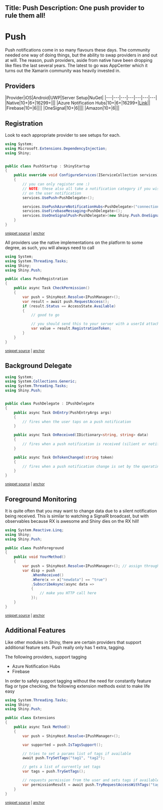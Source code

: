 Title: Push
Description: One push provider to rule them all!
---

# Push
Push notifications come in so many flavours these days.  The community needed one way of doing things, but the ability to swap providers in and out at will.  The reason, push providers, aside from native have been dropping
like flies the last several years.  The latest to go was AppCenter which it turns out the Xamarin community was heavily invested in.  


## Providers
|Provider|iOS|Android|UWP|Server Setup|NuGet|
|---|---|---|---|---|---|---|
|Native|10+|6+|16299+|||
|Azure Notification Hubs|10+|6+|16299+|[Link](https://docs.microsoft.com/en-ca/azure/notification-hubs/)||
|Firebase|10+|6||||
|OneSignal|10+|6||||
|Amazon|10+|6|||

## Registration
Look to each appropriate provider to see setups for each.  

<!-- snippet: PushStartup.cs -->
<a id='snippet-PushStartup.cs'></a>
```cs
using System;
using Microsoft.Extensions.DependencyInjection;
using Shiny;


public class PushStartup : ShinyStartup
{
    public override void ConfigureServices(IServiceCollection services)
    {
        // you can only register one :)
        // NOTE: these also all take a notification category if you wish to have actions available
        // on the user notification
        services.UsePush<PushDelegate>();

        services.UsePushAzureNotificationHubs<PushDelegate>("connection string", "hub name");
        services.UseFirebaseMessaging<PushDelegate>();
        services.UseOneSignalPush<PushDelegate>(new Shiny.Push.OneSignal.OneSignalPushConfig("onesignal appId"));
    }
}
```
<sup><a href='/src/Snippets/PushStartup.cs#L1-L19' title='File snippet `PushStartup.cs` was extracted from'>snippet source</a> | <a href='#snippet-PushStartup.cs' title='Navigate to start of snippet `PushStartup.cs`'>anchor</a></sup>
<!-- endSnippet -->

All providers use the native implementations on the platform to some degree, as such, you will always need to call

<!-- snippet: PushPermissions.cs -->
<a id='snippet-PushPermissions.cs'></a>
```cs
using System;
using System.Threading.Tasks;
using Shiny;
using Shiny.Push;

public class PushRegistration
{
    public async Task CheckPermission()
    {
        var push = ShinyHost.Resolve<IPushManager>();
        var result = await push.RequestAccess();
        if (result.Status == AccessState.Available)
        {
            // good to go

            // you should send this to your server with a userId attached if you want to do custom work
            var value = result.RegistrationToken;
        }
    }
}
```
<sup><a href='/src/Snippets/PushPermissions.cs#L1-L20' title='File snippet `PushPermissions.cs` was extracted from'>snippet source</a> | <a href='#snippet-PushPermissions.cs' title='Navigate to start of snippet `PushPermissions.cs`'>anchor</a></sup>
<!-- endSnippet -->

## Background Delegate
<!-- snippet: PushDelegate.cs -->
<a id='snippet-PushDelegate.cs'></a>
```cs
using System;
using System.Collections.Generic;
using System.Threading.Tasks;
using Shiny.Push;


public class PushDelegate : IPushDelegate
{
    public async Task OnEntry(PushEntryArgs args)
    {
        // fires when the user taps on a push notification
    }

    public async Task OnReceived(IDictionary<string, string> data)
    {
        // fires when a push notification is received (silient or notification)
    }

    public async Task OnTokenChanged(string token)
    {
        // fires when a push notification change is set by the operating system or provider
    }
}
```
<sup><a href='/src/Snippets/PushDelegate.cs#L1-L23' title='File snippet `PushDelegate.cs` was extracted from'>snippet source</a> | <a href='#snippet-PushDelegate.cs' title='Navigate to start of snippet `PushDelegate.cs`'>anchor</a></sup>
<!-- endSnippet -->


## Foreground Monitoring
It is quite often that you may want to change data due to a silent notification being received.  This is similar to watching a SignalR broadcast, but with observables because RX is awesome and Shiny dies on the RX hill!

<!-- snippet: PushForeground.cs -->
<a id='snippet-PushForeground.cs'></a>
```cs
using System.Reactive.Linq;
using Shiny;
using Shiny.Push;

public class PushForeground
{
    public void YourMethod()
    {
        var push = ShinyHost.Resolve<IPushManager>(); // assign through DI, static, or ShinyHost.Resolve
        var disp = push
            .WhenReceived()
            .Where(x => x["newdata"] == "true")
            .SubscribeAsync(async data =>
            {
                // make you HTTP call here
            });
    }
}
```
<sup><a href='/src/Snippets/PushForeground.cs#L1-L18' title='File snippet `PushForeground.cs` was extracted from'>snippet source</a> | <a href='#snippet-PushForeground.cs' title='Navigate to start of snippet `PushForeground.cs`'>anchor</a></sup>
<!-- endSnippet -->

## Additional Features
Like other modules in Shiny, there are certain providers that support additional feature sets.  Push really only has 1 extra, tagging.

The following providers, support tagging
* Azure Notification Hubs
* Firebase

In order to safely support tagging without the need for constantly feature flag or type checking, the following extension methods exist to make life easy

<!-- snippet: PushExtensions.cs -->
<a id='snippet-PushExtensions.cs'></a>
```cs
using System.Threading.Tasks;
using Shiny;
using Shiny.Push;

public class Extensions
{
    public async Task Method()
    {
        var push = ShinyHost.Resolve<IPushManager>();

        var supported = push.IsTagsSupport();

        // tries to set a params list of tags if available
        await push.TrySetTags("tag1", "tag2");

        // gets a list of currently set tags
        var tags = push.TryGetTags();

        // requests permission from the user and sets tags if available
        var permissionResult = await push.TryRequestAccessWithTags("tag1", "tag2");
    }
}
```
<sup><a href='/src/Snippets/PushExtensions.cs#L1-L22' title='File snippet `PushExtensions.cs` was extracted from'>snippet source</a> | <a href='#snippet-PushExtensions.cs' title='Navigate to start of snippet `PushExtensions.cs`'>anchor</a></sup>
<!-- endSnippet -->
